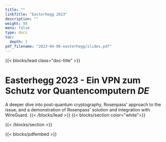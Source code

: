 ```yaml
---
title: ""
linkTitle: "Easterhegg 2023"
description: ""
weight: 98
menu: false
type: docs
toc:
  depth: 3
pdf_filename: "2023-04-08-easterhegg/slides.pdf"
---
```


{{< blocks/lead class="doc-title" >}}
# Easterhegg 2023 - Ein VPN zum Schutz vor Quantencomputern  <i class="fa-regular fa-language h6 text-light"> DE </i> 

A deeper dive into post-quantum cryptography, Rosenpass' approach to the issue, and a demonstration of Rosenpass' solution and integration with WireGuard.
{{< /blocks/lead >}}
{{< blocks/section color="white">}}

{{< /blocks/section >}}

{{< blocks/pdfembed >}}
